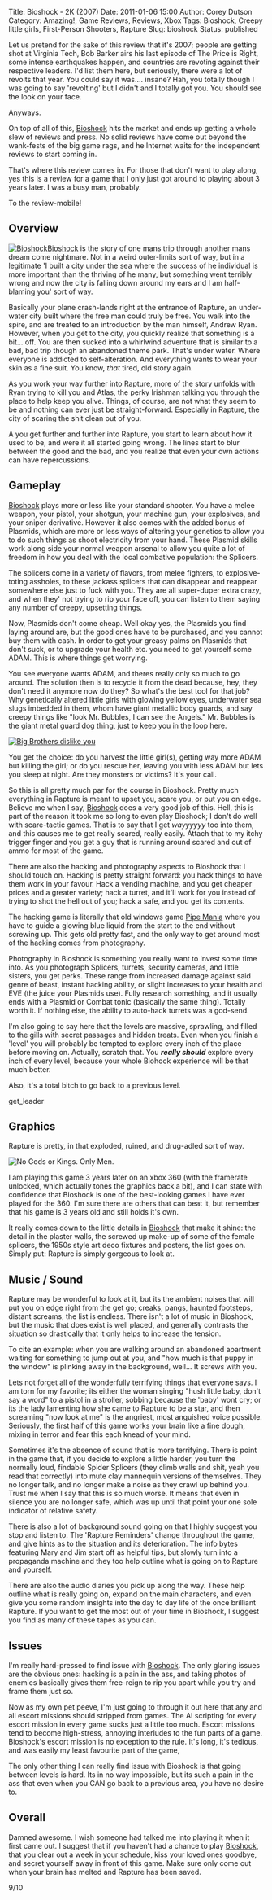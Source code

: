 Title: Bioshock - 2K (2007)
Date: 2011-01-06 15:00
Author: Corey Dutson
Category: Amazing!, Game Reviews, Reviews, Xbox
Tags: Bioshock, Creepy little girls, First-Person Shooters, Rapture
Slug: bioshock
Status: published

Let us pretend for the sake of this review that it's 2007; people are
getting shot at Virginia Tech, Bob Barker airs his last episode of The
Price is Right, some intense earthquakes happen, and countries are
revoting against their respective leaders. I'd list them here, but
seriously, there were a lot of revolts that year. You could say it
was.... insane? Hah, you totally though I was going to say 'revolting'
but I didn't and I totally got you. You should see the look on your
face.

Anyways.

On top of all of this,
[Bioshock](http://www.bioshockgame.com/ "Bioshock") hits the market and
ends up getting a whole slew of reviews and press. No solid reviews have
come out beyond the wank-fests of the big game rags, and he Internet
waits for the independent reviews to start coming in.

That's where this review comes in. For those that don't want to play
along, yes this is a review for a game that I only just got around to
playing about 3 years later. I was a busy man, probably.

To the review-mobile!<!-- PELICAN_END_SUMMARY -->

Overview
--------

[![Bioshock](http://wallofscribbles.com/wp-content/uploads/2011/01/bioshock.jpg "bioshock")](http://wallofscribbles.com/wp-content/uploads/2011/01/bioshock.jpg)[Bioshock](http://www.amazon.co.uk/gp/product/B000V1VZMK?ie=UTF8&tag=walofscr-21&linkCode=as2&camp=1634&creative=19450&creativeASIN=B000V1VZMK "Amazon.co.uk - Bioshock")
is the story of one mans trip through another mans dream come nightmare.
Not in a weird outer-limits sort of way, but in a legitimate 'I built a
city under the sea where the success of he individual is more important
than the thriving of he many, but something went terribly wrong and now
the city is falling down around my ears and I am half-blaming you' sort
of way.

Basically your plane crash-lands right at the entrance of Rapture, an
under-water city built where the free man could truly be free. You walk
into the spire, and are treated to an introduction by the man himself,
Andrew Ryan. However, when you get to the city, you quickly realize that
something is a bit... off. You are then sucked into a whirlwind
adventure that is similar to a bad, bad trip though an abandoned theme
park. That's under water. Where everyone is addicted to self-alteration.
And everything wants to wear your skin as a fine suit. You know, *that*
tired, old story again.

As you work your way further into Rapture, more of the story unfolds
with Ryan trying to kill you and Atlas, the perky Irishman talking you
through the place to help keep you alive. Things, of course, are not
what they seem to be and nothing can ever just be straight-forward.
Especially in Rapture, the city of scaring the shit clean out of you.

A you get further and further into Rapture, you start to learn about how
it used to be, and were it all started going wrong. The lines start to
blur between the good and the bad, and you realize that even your own
actions can have repercussions.

Gameplay
--------

[Bioshock](http://www.amazon.co.uk/gp/product/B000V1VZMK?ie=UTF8&tag=walofscr-21&linkCode=as2&camp=1634&creative=19450&creativeASIN=B000V1VZMK "Amazon.co.uk - Bioshock")
plays more or less like your standard shooter. You have a melee weapon,
your pistol, your shotgun, your machine gun, your explosives, and your
sniper derivative. However it also comes with the added bonus of
Plasmids, which are more or less ways of altering your genetics to allow
you to do such things as shoot electricity from your hand. These Plasmid
skills work along side your normal weapon arsenal to allow you quite a
lot of freedom in how you deal with the local combative population: the
Splicers.

The splicers come in a variety of flavors, from melee fighters, to
explosive-toting assholes, to these jackass splicers that can disappear
and reappear somewhere else just to fuck with you. They are all
super-duper extra crazy, and when they' not trying to rip your face off,
you can listen to them saying any number of creepy, upsetting things.

Now, Plasmids don't come cheap. Well okay yes, the Plasmids you find
laying around are, but the good ones have to be purchased, and you
cannot buy them with cash. In order to get your greasy palms on Plasmids
that don't suck, or to upgrade your health etc. you need to get yourself
some ADAM. This is where things get worrying.

You see everyone wants ADAM, and theres really only so much to go
around. The solution then is to recycle it from the dead because, hey,
they don't need it anymore now do they? So what's the best tool for that
job? Why genetically altered little girls with glowing yellow eyes,
underwater sea slugs imbedded in them, whom have giant metallic body
guards, and say creepy things like "look Mr. Bubbles, I can see the
Angels." Mr. Bubbles is the giant metal guard dog thing, just to keep
you in the loop here.

[![Big Brothers dislike
you](http://wallofscribbles.com/wp-content/uploads/2011/01/combat.png "Big Brothers dislike you")](http://wallofscribbles.com/wp-content/uploads/2011/01/combat.png)

You get the choice: do you harvest the little girl(s), getting way more
ADAM but killing the girl; or do you rescue her, leaving you with less
ADAM but lets you sleep at night. Are they monsters or victims? It's
your call.

So this is all pretty much par for the course in Bioshock. Pretty much
everything in Rapture is meant to upset you, scare you, or put you on
edge. Believe me when I say,
[Bioshock](http://www.amazon.co.uk/gp/product/B000V1VZMK?ie=UTF8&tag=walofscr-21&linkCode=as2&camp=1634&creative=19450&creativeASIN=B000V1VZMK "Amazon.co.uk - Bioshock")
does a very good job of this. Hell, this is part of the reason it took
me so long to even play Bioshock; I don't do well with scare-tactic
games. That is to say that I get *wayyyyyy* too into them, and this
causes me to get really scared, really easily. Attach that to my itchy
trigger finger and you get a guy that is running around scared and out
of ammo for most of the game.

There are also the hacking and photography aspects to Bioshock that I
should touch on. Hacking is pretty straight forward: you hack things to
have them work in your favour. Hack a vending machine, and you get
cheaper prices and a greater variety; hack a turret, and it'll work for
you instead of trying to shot the hell out of you; hack a safe, and you
get its contents.

The hacking game is literally that old windows game [Pipe
Mania](http://en.wikipedia.org/wiki/Pipe_Mania "Wikipedia - Pipe Mania")
where you have to guide a glowing blue liquid from the start to the end
without screwing up. This gets old pretty fast, and the only way to get
around most of the hacking comes from photography.

Photography in Bioshock is something you really want to invest some time
into. As you photograph Splicers, turrets, security cameras, and little
sisters, you get perks. These range from increased damage against said
genre of beast, instant hacking ability, or slight increases to your
health and EVE (the juice your Plasmids use). Fully research something,
and it usually ends with a Plasmid or Combat tonic (basically the same
thing). Totally worth it. If nothing else, the ability to auto-hack
turrets was a god-send.

I'm also going to say here that the levels are massive, sprawling, and
filled to the gills with secret passages and hidden treats. Even when
you finish a 'level' you will probably be tempted to explore every inch
of the place before moving on. Actually, scratch that. You ***really
should*** explore every inch of every level, because your whole Biohock
experience will be that much better.

Also, it's a total bitch to go back to a previous level.

get\_leader

Graphics
--------

Rapture is pretty, in that exploded, ruined, and drug-adled sort of way.

![No Gods or Kings. Only
Men.](http://wallofscribbles.com/wp-content/uploads/2011/01/bioshock-ryans.jpg "No Gods or Kings. Only Men.")

I am playing this game 3 years later on an xbox 360 (with the framerate
unlocked, which actually tones the graphics back a bit), and I can state
with confidence that Bioshock is one of the best-looking games I have
ever played for the 360. I'm sure there are others that can beat it, but
remember that his game is 3 years old and still holds it's own.

It really comes down to the little details in
[Bioshock](http://www.amazon.co.uk/gp/product/B000V1VZMK?ie=UTF8&tag=walofscr-21&linkCode=as2&camp=1634&creative=19450&creativeASIN=B000V1VZMK "Amazon.co.uk - Bioshock")
that make it shine: the detail in the plaster walls, the screwed up
make-up of some of the female splicers, the 1950s style art deco
fixtures and posters, the list goes on. Simply put: Rapture is simply
gorgeous to look at.

Music / Sound
-------------

Rapture may be wonderful to look at it, but its the ambient noises that
will put you on edge right from the get go; creaks, pangs, haunted
footsteps, distant screams, the list is endless. There isn't a lot of
music in Bioshock, but the music that does exist is well placed, and
generally contrasts the situation so drastically that it only helps to
increase the tension.

To cite an example: when you are walking around an abandoned apartment
waiting for something to jump out at you, and "how much is that puppy in
the window" is plinking away in the background, well... It screws with
you.

Lets not forget all of the wonderfully terrifying things that everyone
says. I am torn for my favorite; its either the woman singing "hush
little baby, don't say a word" to a pistol in a stroller, sobbing
because the 'baby' wont cry; or its the lady lamenting how she came to
Rapture to be a star, and then screaming "now look at me" is the
angriest, most anguished voice possible. Seriously, the first half of
this game works your brain like a fine dough, mixing in terror and fear
this each knead of your mind.

Sometimes it's the absence of sound that is more terrifying. There is
point in the game that, if you decide to explore a little harder, you
turn the normally loud, findable Spider Splicers (they climb walls and
shit, yeah you read that correctly) into mute clay mannequin versions of
themselves. They no longer talk, and no longer make a noise as they
crawl up behind you. Trust me when I say that this is so much worse. It
means that even in silence you are no longer safe, which was up until
that point your one sole indicator of relative safety.

There is also a lot of background sound going on that I highly suggest
you stop and listen to. The 'Rapture Reminders' change throughout the
game, and give hints as to the situation and its deterioration. The info
bytes featuring Mary and Jim start off as helpful tips, but slowly turn
into a propaganda machine and they too help outline what is going on to
Rapture and yourself.

There are also the audio diaries you pick up along the way. These help
outline what is really going on, expand on the main characters, and even
give you some random insights into the day to day life of the once
brilliant Rapture. If you want to get the most out of your time in
Bioshock, I suggest you find as many of these tapes as you can.

Issues
------

I'm really hard-pressed to find issue with
[Bioshock](http://www.amazon.co.uk/gp/product/B000V1VZMK?ie=UTF8&tag=walofscr-21&linkCode=as2&camp=1634&creative=19450&creativeASIN=B000V1VZMK "Amazon.co.uk - Bioshock").
The only glaring issues are the obvious ones: hacking is a pain in the
ass, and taking photos of enemies basically gives them free-reign to rip
you apart while you try and frame them just so.

Now as my own pet peeve, I'm just going to through it out here that any
and all escort missions should stripped from games. The AI scripting for
every escort mission in every game sucks just a little too much. Escort
missions tend to become high-stress, annoying interludes to the fun
parts of a game. Bioshock's escort mission is no exception to the rule.
It's long, it's tedious, and was easily my least favourite part of the
game,

The only other thing I can really find issue with Bioshock is that going
between levels is hard. Its in no way impossible, but its such a pain in
the ass that even when you CAN go back to a previous area, you have no
desire to.

Overall
-------

Damned awesome. I wish someone had talked me into playing it when it
first came out. I suggest that if you haven't had a chance to play
[Bioshock](http://www.amazon.co.uk/gp/product/B000V1VZMK?ie=UTF8&tag=walofscr-21&linkCode=as2&camp=1634&creative=19450&creativeASIN=B000V1VZMK "Amazon.co.uk - Bioshock"),
that you clear out a week in your schedule, kiss your loved ones
goodbye, and secret yourself away in front of this game. Make sure only
come out when your brain has melted and Rapture has been saved.

9/10
